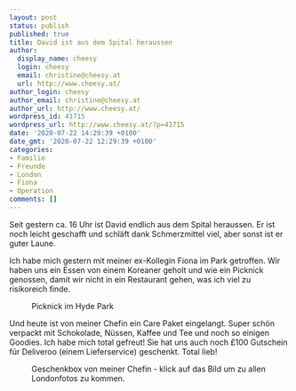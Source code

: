 ```yaml
---
layout: post
status: publish
published: true
title: David ist aus dem Spital heraussen
author:
  display_name: cheesy
  login: cheesy
  email: christine@cheesy.at
  url: http://www.cheesy.at/
author_login: cheesy
author_email: christine@cheesy.at
author_url: http://www.cheesy.at/
wordpress_id: 41715
wordpress_url: http://www.cheesy.at/?p=41715
date: '2020-07-22 14:29:39 +0100'
date_gmt: '2020-07-22 12:29:39 +0100'
categories:
- Familie
- Freunde
- London
- Fiona
- Operation
comments: []
---
```

<!-- wp:paragraph -->
Seit gestern ca. 16 Uhr ist David endlich aus dem Spital heraussen. Er ist noch leicht geschafft und schläft dank Schmerzmittel viel, aber sonst ist er guter Laune.
<!-- /wp:paragraph -->
<!-- wp:paragraph -->
Ich habe mich gestern mit meiner ex-Kollegin Fiona im Park getroffen. Wir haben uns ein Essen von einem Koreaner geholt und wie ein Picknick genossen, damit wir nicht in ein Restaurant gehen, was ich viel zu risikoreich finde.
<!-- /wp:paragraph -->
<!-- wp:image {"id":41712} -->
<figure class="wp-block-image"><img src="{% link _fotos/leben-in-belfast/2020-2/david-in-london/David-London-37.jpg %}" alt="" class="wp-image-41712"><br>
<figcaption>Picknick im Hyde Park</figcaption>
</figure>
<!-- /wp:image -->
<!-- wp:paragraph -->
Und heute ist von meiner Chefin ein Care Paket eingelangt. Super schön verpackt mit Schokolade, Nüssen, Kaffee und Tee und noch so einigen Goodies. Ich habe mich total gefreut! Sie hat uns auch noch £100 Gutschein für Deliveroo (einem Lieferservice) geschenkt. Total lieb!
<!-- /wp:paragraph -->
<!-- wp:image {"id":41714,"linkDestination":"custom"} -->
<figure class="wp-block-image"><a href="http://www.cheesy.at/fotos/leben-in-belfast/2020-2/david-in-london/"><img src="{% link _fotos/leben-in-belfast/2020-2/david-in-london/David-London-39.jpg %}" alt="" class="wp-image-41714"></a><br>
<figcaption>Geschenkbox von meiner Chefin - klick auf das Bild um zu allen Londonfotos zu kommen.</figcaption>
</figure>
<!-- /wp:image -->
